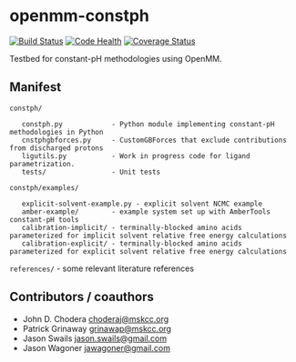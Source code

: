 openmm-constph
==============

[![Build Status](https://travis-ci.org/choderalab/constph-openmm.svg?branch=master)](https://travis-ci.org/choderalab/constph-openmm)
[![Code Health](https://landscape.io/github/choderalab/constph-openmm/master/landscape.svg?style=flat)](https://landscape.io/github/choderalab/constph-openmm/master)
[![Coverage Status](https://coveralls.io/repos/github/choderalab/openmm-constph/badge.svg?branch=master)](https://coveralls.io/github/choderalab/openmm-constph?branch=master)

Testbed for constant-pH methodologies using OpenMM.

## Manifest ##

`constph/`

```
   constph.py            - Python module implementing constant-pH methodologies in Python
   cnstphgbforces.py     - CustomGBForces that exclude contributions from discharged protons
   ligutils.py           - Work in progress code for ligand parametrization.
   tests/                - Unit tests
```

`constph/examples/`

```
   explicit-solvent-example.py - explicit solvent NCMC example
   amber-example/        - example system set up with AmberTools constant-pH tools
   calibration-implicit/ - terminally-blocked amino acids parameterized for implicit solvent relative free energy calculations
   calibration-explicit/ - terminally-blocked amino acids parameterized for explicit solvent relative free energy calculations
```

`references/`           - some relevant literature references


## Contributors / coauthors ##

* John D. Chodera <choderaj@mskcc.org>
* Patrick Grinaway <grinawap@mskcc.org>
* Jason Swails <jason.swails@gmail.com>
* Jason Wagoner <jawagoner@gmail.com>
